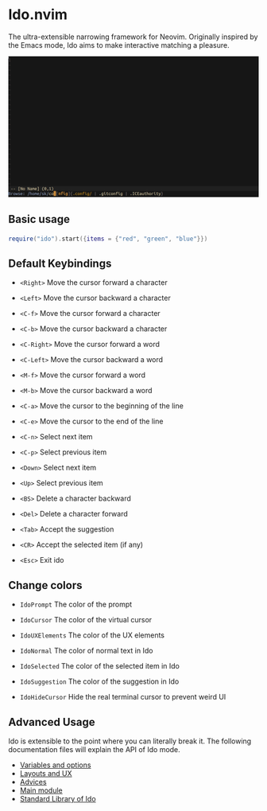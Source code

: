 # Ido.nvim
The ultra-extensible narrowing framework for Neovim. Originally inspired by the Emacs mode, Ido aims to make interactive matching a pleasure.

![Ido](img/ido.png)

## Basic usage
```lua
require("ido").start({items = {"red", "green", "blue"}})
```

## Default Keybindings
- `<Right>` Move the cursor forward a character
- `<Left>` Move the cursor backward a character

- `<C-f>` Move the cursor forward a character
- `<C-b>` Move the cursor backward a character

- `<C-Right>` Move the cursor forward a word
- `<C-Left>` Move the cursor backward a word

- `<M-f>` Move the cursor forward a word
- `<M-b>` Move the cursor backward a word

- `<C-a>` Move the cursor to the beginning of the line
- `<C-e>` Move the cursor to the end of the line

- `<C-n>` Select next item
- `<C-p>` Select previous item

- `<Down>` Select next item
- `<Up>` Select previous item

- `<BS>` Delete a character backward
- `<Del>` Delete a character forward

- `<Tab>` Accept the suggestion
- `<CR>` Accept the selected item (if any)
- `<Esc>` Exit ido

## Change colors
- `IdoPrompt` The color of the prompt

- `IdoCursor` The color of the virtual cursor
- `IdoUXElements` The color of the UX elements

- `IdoNormal` The color of normal text in Ido
- `IdoSelected` The color of the selected item in Ido
- `IdoSuggestion` The color of the suggestion in Ido

- `IdoHideCursor` Hide the real terminal cursor to prevent weird UI

## Advanced Usage
Ido is extensible to the point where you can literally break it. The following documentation files will explain the API of Ido mode.

- [Variables and options](wiki/settings.md)
- [Layouts and UX](wiki/ux.md)
- [Advices](wiki/advices.md)
- [Main module](wiki/main.md)
- [Standard Library of Ido](wiki/stdlib.md)
